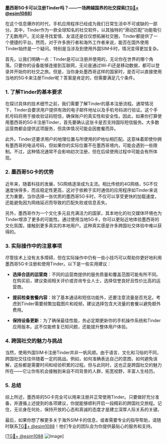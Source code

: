 **墨西哥5G卡可以注册Tinder吗？——一场跨越国界的社交探索[[TG💪+ @esim1088](https://t.me/s/esim1088)]**

在这个信息爆炸的时代，手机应用程序已经成为我们日常生活中不可或缺的一部分。其中，Tinder作为一款全球知名的社交软件，以其独特的“滑动匹配”功能吸引了无数用户。无论是寻找爱情、友谊还是仅仅想拓展社交圈，Tinder都提供了一个便捷的平台。然而，对于许多旅行者和海外工作者来说，能否在国外使用Tinder始终是一个疑问。特别是当涉及到使用外国SIM卡时，情况变得更加复杂。

首先，让我们明确一点：Tinder是可以注册并使用的，无论你在世界的哪个角落。只要你的设备能够连接到互联网，无论是通过Wi-Fi还是移动数据，都可以登录并开始你的社交之旅。但是，当你身处墨西哥这样的国家时，是否可以直接使用当地的5G卡来注册Tinder呢？答案是肯定的，但需要满足几个条件。

### **1. 了解Tinder的基本要求**
在探讨具体的技术细节之前，我们需要了解Tinder的基本注册流程。通常情况下，Tinder会要求用户提供有效的电子邮件地址以及手机号码进行验证。这个手机号码将用于接收验证码短信，确保账户的真实性和安全性。因此，如果你打算使用墨西哥的5G卡注册Tinder，首先要确认这张卡是否支持国际短信服务。大多数运营商都会提供这项服务，但具体情况可能会因套餐而异。

此外，Tinder还要求用户的地理位置与所使用的IP地址相匹配。这意味着即使你拥有墨西哥的电话号码，但如果你的实际位置不在墨西哥境内，可能会遇到一些限制。不过，这种情况通常不会影响初次注册，但在后续使用过程中可能会有所体现。

### **2. 墨西哥5G卡的优势**
近年来，随着科技的发展，5G网络逐渐成为主流。相比传统的4G网络，5G不仅速度快得多，而且稳定性更高，这对于依赖于实时通信的应用程序如Tinder来说尤为重要。当你选择一张优质的墨西哥5G卡时，不仅可以享受更快的加载速度，还能避免因为网络延迟而导致的匹配失败或信息丢失。

另外，墨西哥作为一个文化多元且充满活力的国家，其本地化的社交媒体环境也为Tinder增添了更多的可能性。通过使用当地5G卡，你可以更贴近地体验墨西哥的文化氛围，接触到更多真实的本地用户。这种真实感是许多跨国社交体验中难以获得的。

### **3. 实际操作中的注意事项**
尽管技术上没有太多障碍，但在实际操作中仍有一些小技巧可以帮助你更好地利用墨西哥5G卡注册和使用Tinder。以下是一些实用建议：

- **选择合适的运营商**：不同的运营商提供的服务质量和覆盖范围可能有所不同。在购买前，建议查阅相关评价或咨询专业人士，选择信誉良好且性价比高的运营商。
  
- **提前检查套餐内容**：除了基本通话和短信功能外，还要注意流量是否充足。考虑到Tinder需要频繁加载图片和视频，建议选择包含大流量的套餐以避免额外费用。

- **保持设备更新**：为了确保最佳性能，务必定期更新你的手机操作系统和Tinder应用版本。这不仅能修复已知问题，还能提升整体用户体验。

### **4. 跨国社交的魅力与挑战**
当然，使用外国SIM卡注册Tinder并非一帆风顺。由于语言、文化和习俗的不同，跨国社交往往伴随着一定的挑战。例如，如何准确表达自己的意图，如何避免误解，这些都是需要时间和经验积累的过程。但与此同时，这也正是跨国社交的魅力所在——它让你有机会接触到来自不同背景的人群，拓宽视野，丰富人生经历。

### **5. 总结**
综上所述，墨西哥的5G卡完全可以用来注册并正常使用Tinder。只要做好充分准备，并遵循上述提到的各项建议，你就能够顺利开启一段精彩的跨国社交旅程。记住，无论身在何处，保持开放的心态和真诚的态度才是建立深厚人际关系的关键。

最后，如果你想了解更多关于海外SIM卡的信息，或者需要专业的指导帮助，请随时联系[TG💪+ @esim1088](https://t.me/s/esim1088)！他们专业的团队会为你提供最贴心的服务和支持。

[[TG💪+ @esim1088](https://t.me/s/esim1088) ![Image](https://i.postimg.cc/4NQfJmqS/Snipaste-2025-05-13-00-14-12.png)]